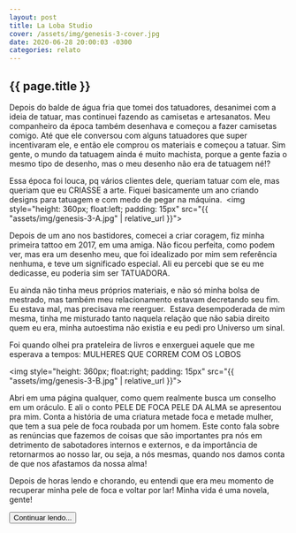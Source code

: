 ```yaml
---
layout: post
title: La Loba Studio
cover: /assets/img/genesis-3-cover.jpg
date: 2020-06-28 20:00:03 -0300
categories: relato
---
```


## {{ page.title }}

Depois do balde de água fria que tomei dos tatuadores, desanimei com a ideia de tatuar, mas continuei fazendo as camisetas e artesanatos. Meu companheiro da época também desenhava e começou a fazer camisetas comigo. Até que ele conversou com alguns tatuadores que super incentivaram ele, e então ele comprou os materiais e começou a tatuar. Sim gente, o mundo da tatuagem ainda é muito machista, porque a gente fazia o mesmo tipo de desenho, mas o meu desenho não era de tatuagem né!?


Essa época foi louca, pq vários clientes dele, queriam tatuar com ele, mas queriam que eu CRIASSE a arte. Fiquei basicamente um ano criando designs para tatuagem e com medo de pegar na máquina.⁣
⁣
<img style="height: 360px; float:left; padding: 15px" src="{{ "assets/img/genesis-3-A.jpg" | relative_url }}">

Depois de um ano nos bastidores, comecei a criar coragem, fiz minha primeira tattoo em 2017, em uma amiga. Não ficou perfeita, como podem ver, mas era um desenho meu, que foi idealizado por mim sem referência nenhuma, e teve um significado especial. Ali eu percebi que se eu me dedicasse, eu poderia sim ser TATUADORA.⁣
⁣

Eu ainda não tinha meus próprios materiais, e não só minha bolsa de mestrado, mas também meu relacionamento estavam decretando seu fim. Eu estava mal, mas precisava me reerguer.⁣
⁣
Estava desempoderada de mim mesma, tinha me misturado tanto naquela relação que não sabia direito quem eu era, minha autoestima não existia e eu pedi pro Universo um sinal.⁣
⁣

Foi quando olhei pra prateleira de livros e enxerguei aquele que me esperava a tempos: MULHERES QUE CORREM COM OS LOBOS⁣
⁣

<img style="height: 360px; float:right; padding: 15px" src="{{ "assets/img/genesis-3-B.jpg" | relative_url }}">

Abri em uma página qualquer, como quem realmente busca um conselho em um oráculo. E ali o conto PELE DE FOCA PELE DA ALMA se apresentou pra mim.⁣
Conta a história de uma criatura metade foca e metade mulher, que tem a sua pele de foca roubada por um homem. Este conto fala sobre as renúncias que fazemos de coisas que são importantes pra nós em detrimento de sabotadores internos e externos, e da importância de retornarmos ao nosso lar, ou seja, a nós mesmas, quando nos damos conta de que nos afastamos da nossa alma!⁣
⁣

Depois de horas lendo e chorando, eu entendi que era meu momento de recuperar minha pele de foca e voltar por lar!⁣ ⁣Minha vida é uma novela, gente!


<a href="{% post_url 2020-06-28-segue-a-saga %}">
    <button type="button" class="btn btn-dark">Continuar lendo...</button>
</a>
